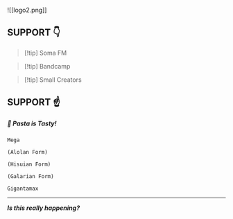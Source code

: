 ![[logo2.png]]
## SUPPORT 👇

> [!tip] Soma FM

> [!tip] Bandcamp

> [!tip] Small Creators
## SUPPORT ☝️


##### 🍝 Pasta is Tasty!

```
Mega 
```

```
(Alolan Form)
```

```
(Hisuian Form)
```

```
(Galarian Form)
```

```
Gigantamax
```

----

***Is this really happening?***